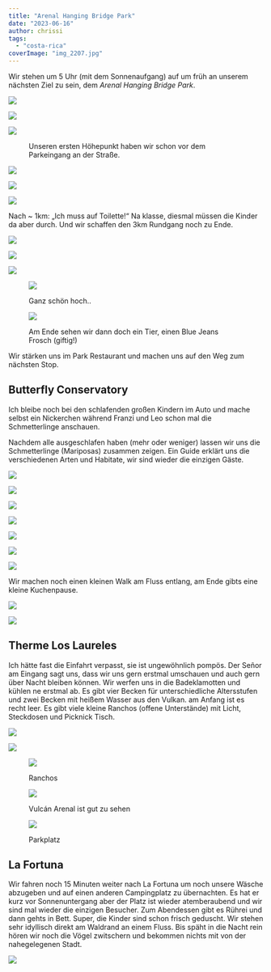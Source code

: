 ```yaml
---
title: "Arenal Hanging Bridge Park"
date: "2023-06-16"
author: chrissi
tags: 
  - "costa-rica"
coverImage: "img_2207.jpg"
---
```


Wir stehen um 5 Uhr (mit dem Sonnenaufgang) auf um früh an unserem nächsten Ziel zu sein, dem _Arenal Hanging Bridge Park_.

![](https://hafenstrand.wordpress.com/wp-content/uploads/2023/06/img_2187.jpg?w=1024)

![](https://hafenstrand.wordpress.com/wp-content/uploads/2023/06/img_2193.jpg?w=1024)

![](https://hafenstrand.wordpress.com/wp-content/uploads/2023/06/img_2198.jpg?w=1024)

<figure>

<figcaption>

Unseren ersten Höhepunkt haben wir schon vor dem Parkeingang an der Straße.

</figcaption>



</figure>

![](https://hafenstrand.wordpress.com/wp-content/uploads/2023/06/img_2207.jpg?w=1024)

![](https://hafenstrand.wordpress.com/wp-content/uploads/2023/06/img_2213-1.jpg?w=1024)

![](https://hafenstrand.wordpress.com/wp-content/uploads/2023/06/img_2221.jpg?w=1024)

Nach ~ 1km: „Ich muss auf Toilette!“ Na klasse, diesmal müssen die Kinder da aber durch. Und wir schaffen den 3km Rundgang noch zu Ende.

![](https://hafenstrand.wordpress.com/wp-content/uploads/2023/06/img_2231.jpg?w=1024)

![](https://hafenstrand.wordpress.com/wp-content/uploads/2023/06/img_2237.jpg?w=1024)

![](https://hafenstrand.wordpress.com/wp-content/uploads/2023/06/img_2255.jpg?w=1024)

<figure>

![](https://hafenstrand.wordpress.com/wp-content/uploads/2023/06/img_2257.jpg?w=768)

<figcaption>

Ganz schön hoch..

</figcaption>

</figure>

<figure>

![](https://hafenstrand.wordpress.com/wp-content/uploads/2023/06/img_2263.jpg?w=768)

<figcaption>

Am Ende sehen wir dann doch ein Tier, einen Blue Jeans Frosch (giftig!)

</figcaption>

</figure>

Wir stärken uns im Park Restaurant und machen uns auf den Weg zum nächsten Stop.

## Butterfly Conservatory

Ich bleibe noch bei den schlafenden großen Kindern im Auto und mache selbst ein Nickerchen während Franzi und Leo schon mal die Schmetterlinge anschauen.

Nachdem alle ausgeschlafen haben (mehr oder weniger) lassen wir uns die Schmetterlinge (Mariposas) zusammen zeigen. Ein Guide erklärt uns die verschiedenen Arten und Habitate, wir sind wieder die einzigen Gäste.

![](https://hafenstrand.wordpress.com/wp-content/uploads/2023/06/img_2277-1.jpg?w=768)

![](https://hafenstrand.wordpress.com/wp-content/uploads/2023/06/img_2280.jpg?w=768)

![](https://hafenstrand.wordpress.com/wp-content/uploads/2023/06/img_2282.jpg?w=1024)

![](https://hafenstrand.wordpress.com/wp-content/uploads/2023/06/img_2293.jpg?w=768)

![](https://hafenstrand.wordpress.com/wp-content/uploads/2023/06/img_2298.jpg?w=768)

![](https://hafenstrand.wordpress.com/wp-content/uploads/2023/06/img_2300.jpg?w=768)

![](https://hafenstrand.wordpress.com/wp-content/uploads/2023/06/img_2301.jpg?w=768)

Wir machen noch einen kleinen Walk am Fluss entlang, am Ende gibts eine kleine Kuchenpause.

![](https://hafenstrand.wordpress.com/wp-content/uploads/2023/06/img_2315.jpg?w=768)

![](https://hafenstrand.wordpress.com/wp-content/uploads/2023/06/img_2329.jpg?w=1024)

## Therme Los Laureles

Ich hätte fast die Einfahrt verpasst, sie ist ungewöhnlich pompös. Der Señor am Eingang sagt uns, dass wir uns gern erstmal umschauen und auch gern über Nacht bleiben können. Wir werfen uns in die Badeklamotten und kühlen ne erstmal ab. Es gibt vier Becken für unterschiedliche Altersstufen und zwei Becken mit heißem Wasser aus den Vulkan. am Anfang ist es recht leer. Es gibt viele kleine Ranchos (offene Unterstände) mit Licht, Steckdosen und Picknick Tisch.

![](https://hafenstrand.wordpress.com/wp-content/uploads/2023/06/img_2345.jpg?w=1024)

![](https://hafenstrand.wordpress.com/wp-content/uploads/2023/06/img_2351-1.jpg?w=1024)

<figure>

![](https://hafenstrand.wordpress.com/wp-content/uploads/2023/06/img_2352.jpg?w=1024)

<figcaption>

Ranchos

</figcaption>

</figure>

<figure>

![](https://hafenstrand.wordpress.com/wp-content/uploads/2023/06/img_2350.jpg?w=1024)

<figcaption>

Vulcán Arenal ist gut zu sehen

</figcaption>

</figure>

<figure>

![](https://hafenstrand.wordpress.com/wp-content/uploads/2023/06/img_2349.jpg?w=1024)

<figcaption>

Parkplatz

</figcaption>

</figure>

## La Fortuna

Wir fahren noch 15 Minuten weiter nach La Fortuna um noch unsere Wäsche abzugeben und auf einen anderen Campingplatz zu übernachten. Es hat er kurz vor Sonnenuntergang aber der Platz ist wieder atemberaubend und wir sind mal wieder die einzigen Besucher. Zum Abendessen gibt es Rührei und dann gehts in Bett. Super, die Kinder sind schon frisch geduscht. Wir stehen sehr idyllisch direkt am Waldrand an einem Fluss. Bis späht in die Nacht rein hören wir noch die Vögel zwitschern und bekommen nichts mit von der nahegelegenen Stadt.

![](https://hafenstrand.wordpress.com/wp-content/uploads/2023/06/img_2355.jpg?w=1024)

